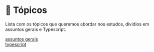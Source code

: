 # 📝 Tópicos

Lista com os tópicos que queremos abordar nos estudos, dividios em assuntos gerais e Typescript.

[assuntos gerais](./assuntos-gerais)  
[typescript](./typescript)
